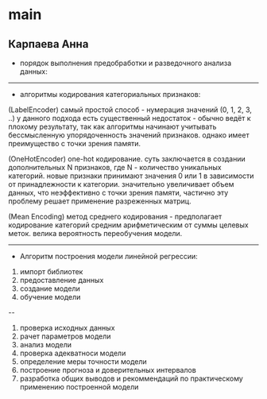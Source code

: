 # main
Карпаева Анна
---
- порядок выполнения предобработки и разведочного анализа данных:

---

- алгоритмы кодирования категориальных признаков:

(LabelEncoder) самый простой способ - нумерация значений (0, 1, 2, 3, ..)
у данного подхода есть существенный недостаток - обычно ведёт к плохому результату, так как алгоритмы начинают учитывать бессмысленную упорядоченность значений признаков. однако имеет преимущество с точки зрения памяти.

(OneHotEncoder) one-hot кодирование. суть заключается в создании дополнительных N признаков, где N - количество уникальных категорий.
новые признаки принимают значения 0 или 1 в зависимости от принадлежности к категории.
значительно увеличивает объем данных, что неэффективно с точки зрения памяти, частично эту проблему решает применение разреженных матриц.

(Mean Encoding) метод среднего кодирования - предполагает кодирование категорий средним арифметическим от суммы целевых меток. велика вероятность переобучения модели.

---

- Алгоритм построения модели линейной регрессии:

1. импорт библиотек
2. предоставление данных
3. создание модели
4. обучение модели

--

1. проверка исходных данных
2. рачет параметров модели
3. анализ модели
4. проверка адекватноси модели
5. определение меры точности модели
6. построение прогноза и доверительных интервалов
7. разработка общих выводов и рекоммендаций по практическому применению построенной модели
